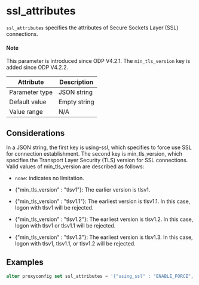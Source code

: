 # ssl_attributes

`ssl_attributes` specifies the attributes of Secure Sockets Layer (SSL) connections.

<main id="notice" type='explain'>
  <h4>Note</h4>
  <p>This parameter is introduced since ODP V4.2.1. The <code>min_tls_version</code> key is added since ODP V4.2.2. </p>
</main>

| Attribute | Description |
|----------|---------|
| Parameter type | JSON string |
| Default value | Empty string |
| Value range | N/A |

## Considerations

In a JSON string, the first key is using-ssl, which specifies to force use SSL for connection establishment. The second key is min_tls_version, which specifies the Transport Layer Security (TLS) version for SSL connections. Valid values of min_tls_version are described as follows:

* `none`: indicates no limitation.

* {"min_tls_version" : "tlsv1"}: The earlier version is tlsv1.

* {"min_tls_version" : "tlsv1.1"}: The earliest version is tlsv1.1. In this case, logon with tlsv1 will be rejected.

* {"min_tls_version" : "tlsv1.2"}: The earliest version is tlsv1.2. In this case, logon with tlsv1 or tlsv1.1 will be rejected.

* {"min_tls_version" : "tlsv1.3"}: The earliest version is tlsv1.3. In this case, logon with tlsv1, tlsv1.1, or tlsv1.2 will be rejected.

## Examples

```sql
alter proxyconfig set ssl_attributes = '{"using_ssl" : "ENABLE_FORCE", "min_tls_version" : "TLSV1.1"}';
```
